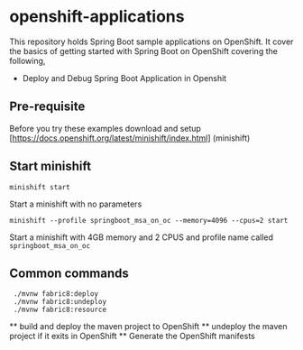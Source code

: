 # openshift-applications

This repository holds Spring Boot sample applications on OpenShift. It cover the basics of getting started with Spring Boot on OpenShift covering the following,

* Deploy and Debug Spring Boot Application in Openshit

## Pre-requisite
Before you try these examples download and setup [https://docs.openshift.org/latest/minishift/index.html] (minishift)

## Start minishift
```
minishift start 
```
Start a minishift with no parameters

```
minishift --profile springboot_msa_on_oc --memory=4096 --cpus=2 start
```
Start a minishift with 4GB memory and 2 CPUS and profile name called `springboot_msa_on_oc`

## Common commands

```
 ./mvnw fabric8:deploy 
 ./mvnw fabric8:undeploy 
 ./mvnw fabric8:resource 
```

** build and deploy the maven project to OpenShift
** undeploy the maven project if it exits in OpenShift
** Generate the OpenShift manifests

